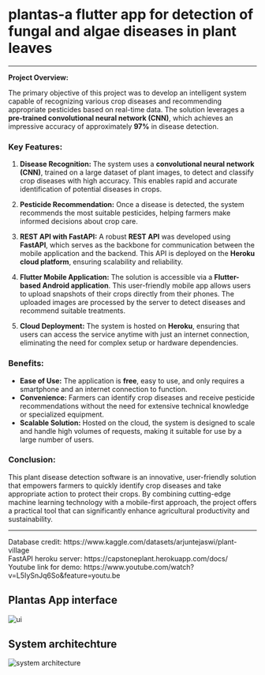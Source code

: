 # plantas-a flutter app for detection of fungal and algae diseases in plant leaves

---

**Project Overview:**

The primary objective of this project was to develop an intelligent system capable of recognizing various crop diseases and recommending appropriate pesticides based on real-time data. The solution leverages a **pre-trained convolutional neural network (CNN)**, which achieves an impressive accuracy of approximately **97%** in disease detection.

### Key Features:

1. **Disease Recognition:**
   The system uses a **convolutional neural network (CNN)**, trained on a large dataset of plant images, to detect and classify crop diseases with high accuracy. This enables rapid and accurate identification of potential diseases in crops.

2. **Pesticide Recommendation:**
   Once a disease is detected, the system recommends the most suitable pesticides, helping farmers make informed decisions about crop care.

3. **REST API with FastAPI:**
   A robust **REST API** was developed using **FastAPI**, which serves as the backbone for communication between the mobile application and the backend. This API is deployed on the **Heroku cloud platform**, ensuring scalability and reliability.

4. **Flutter Mobile Application:**
   The solution is accessible via a **Flutter-based Android application**. This user-friendly mobile app allows users to upload snapshots of their crops directly from their phones. The uploaded images are processed by the server to detect diseases and recommend suitable treatments.

5. **Cloud Deployment:**
   The system is hosted on **Heroku**, ensuring that users can access the service anytime with just an internet connection, eliminating the need for complex setup or hardware dependencies.

### Benefits:

- **Ease of Use:** The application is **free**, easy to use, and only requires a smartphone and an internet connection to function.
- **Convenience:** Farmers can identify crop diseases and receive pesticide recommendations without the need for extensive technical knowledge or specialized equipment.
- **Scalable Solution:** Hosted on the cloud, the system is designed to scale and handle high volumes of requests, making it suitable for use by a large number of users.

### Conclusion:

This plant disease detection software is an innovative, user-friendly solution that empowers farmers to quickly identify crop diseases and take appropriate action to protect their crops. By combining cutting-edge machine learning technology with a mobile-first approach, the project offers a practical tool that can significantly enhance agricultural productivity and sustainability.

---

</b>
Database credit: https://www.kaggle.com/datasets/arjuntejaswi/plant-village<br/>
FastAPI heroku server: https://capstoneplant.herokuapp.com/docs/<br/>
Youtube link for demo: https://www.youtube.com/watch?v=L5IySnJq6So&feature=youtu.be<br/>

## Plantas App interface

![ui](https://user-images.githubusercontent.com/43774014/177781539-7c58f2d3-25ed-4023-b2d8-c6fc40d99619.jpg)

## System architechture

![system architecture](https://user-images.githubusercontent.com/43774014/177781640-1f0ee8e4-0df8-437e-9497-e4ee05e05b2e.jpeg)

